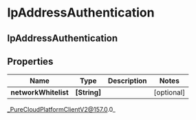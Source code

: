 # IpAddressAuthentication

## IpAddressAuthentication

## Properties

|Name | Type | Description | Notes|
|------------ | ------------- | ------------- | -------------|
| **networkWhitelist** | **[String]** |  | [optional] |



_PureCloudPlatformClientV2@157.0.0_
